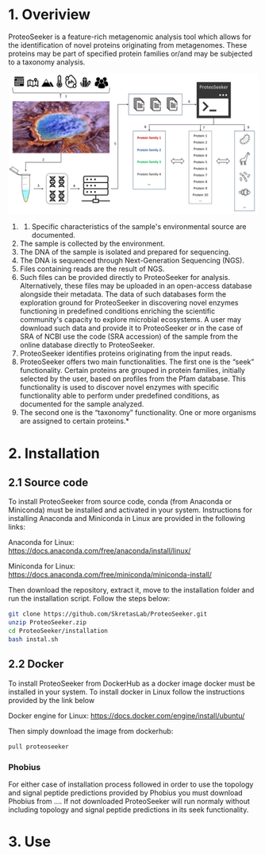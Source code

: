 # 1. Overiview
ProteoSeeker is a feature-rich metagenomic analysis tool which allows for the identification of novel proteins originating from metagenomes. These proteins may be part of specified protein families or/and may be subjected to a taxonomy analysis.

![ProteoSeeker Overview](images/Figure_1.png)

1. 1. Specific characteristics of the sample's environmental source are documented.
2. The sample is collected by the environment.
3. The DNA of the sample is isolated and prepared for sequencing.
4. The DNA is sequenced through Next-Generation Sequencing (NGS).
5. Files containing reads are the result of NGS.
6. Such files can be provided directly to ProteoSeeker for analysis. Alternatively, these files may be uploaded in an open-access database alongside their metadata. The data of such databases form the exploration ground for ProteoSeeker in discovering novel enzymes functioning in predefined conditions enriching the scientific community's capacity to explore microbial ecosystems. A user may download such data and provide it to ProteoSeeker or in the case of SRA of NCBI use the code (SRA accession) of the sample from the online database directly to ProteoSeeker.
7. ProteoSeeker identifies proteins originating from the input reads.
8. ProteoSeeker offers two main functionalities. The first one is the “seek” functionality. Certain proteins are grouped in protein families, initially selected by the user, based on profiles from the Pfam database. This functionality is used to discover novel enzymes with specific functionality able to perform under predefined conditions, as documented for the sample analyzed.
9. The second one is the “taxonomy” functionality. One or more organisms are assigned to certain proteins.*

# 2. Installation
## 2.1 Source code
To install ProteoSeeker from source code, conda (from Anaconda or Miniconda) must be installed and activated in your system. Instructions for installing Anaconda and Miniconda in Linux are provided in the following links:

Anaconda for Linux: https://docs.anaconda.com/free/anaconda/install/linux/

Miniconda for Linux: https://docs.anaconda.com/free/miniconda/miniconda-install/

Then download the repository, extract it, move to the installation folder and run the installation script. Follow the steps below:
~~~bash
git clone https://github.com/SkretasLab/ProteoSeeker.git
unzip ProteoSeeker.zip
cd ProteoSeeker/installation
bash instal.sh
~~~

## 2.2 Docker
To install ProteoSeeker from DockerHub as a docker image docker must be installed in your system. To install docker in Linux follow the instructions provided by the link below

Docker engine for Linux: https://docs.docker.com/engine/install/ubuntu/

Then simply download the image from dockerhub:
~~~bash
pull proteoseeker
~~~

### Phobius
For either case of installation process followed in order to use the topology and signal peptide predictions provided by Phobius you must download Phobius from .... If not downloaded ProteoSeeker will run normaly without including topology and signal peptide predictions in its seek functionality.

# 3. Use


